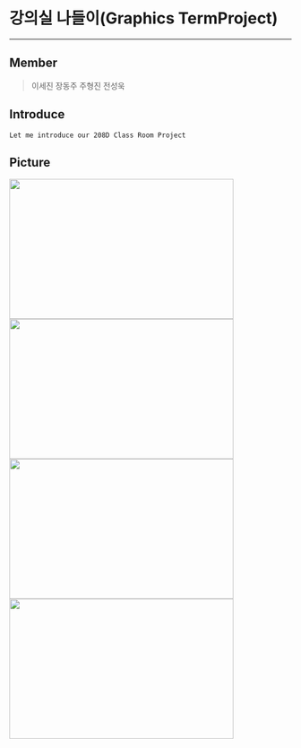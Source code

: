 # 강의실 나들이(Graphics TermProject)
<hr>


## Member
> 이세진
> 장동주
> 주형진
> 전성욱

## Introduce
```
Let me introduce our 208D Class Room Project

```
## Picture
<img src="https://github.com/MCJoo/Graphics-TermProject/blob/master/%EA%B0%95%EC%9D%98%EC%8B%A4%20%EB%82%98%EB%93%A4%EC%9D%B4/ReadMeImage/ReadMe1.png" width="400" height ="250"> 
<img src="https://github.com/MCJoo/Graphics-TermProject/blob/master/%EA%B0%95%EC%9D%98%EC%8B%A4%20%EB%82%98%EB%93%A4%EC%9D%B4/ReadMeImage/ReadMe2.png" width="400" height ="250">
<img src="https://github.com/MCJoo/Graphics-TermProject/blob/master/%EA%B0%95%EC%9D%98%EC%8B%A4%20%EB%82%98%EB%93%A4%EC%9D%B4/ReadMeImage/ReadMe3.png" width="400" height ="250">
<img src="https://github.com/MCJoo/Graphics-TermProject/blob/master/%EA%B0%95%EC%9D%98%EC%8B%A4%20%EB%82%98%EB%93%A4%EC%9D%B4/ReadMeImage/ReadMe4.png" width="400" height ="250">

